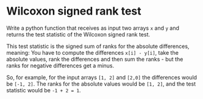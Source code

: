 # Wilcoxon signed rank test

Write a python function that receives as input two arrays `x` and `y` and returns the test statistic of the Wilcoxon signed rank test.

This test statistic is the signed sum of ranks for the absolute differences, meaning: You have to compute the differences `x[i] - y[i]`, take the absolute values, rank the differences and then sum the ranks - but the ranks for negative differences get a minus.

So, for example, for the input arrays `[1, 2]` and `[2,0]` the differences would be `[-1, 2]`. The ranks for the absolute values would be `[1, 2]`, and the test statistic would be `-1 + 2 = 1`.
